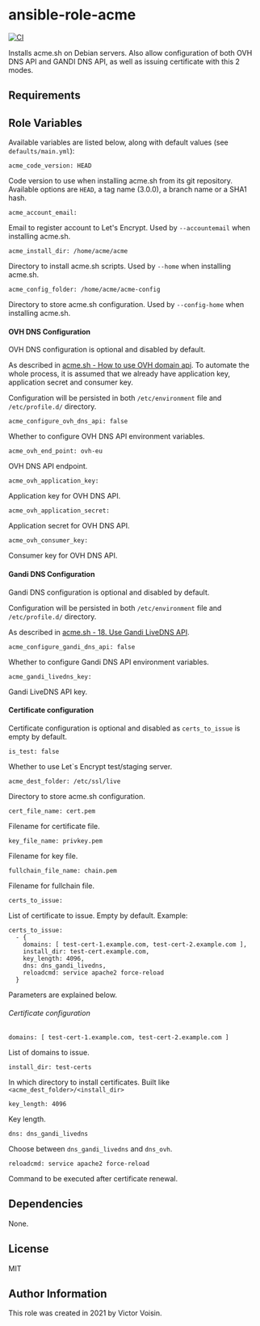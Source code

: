 # ansible-role-acme

[![CI](https://github.com/vvision/ansible-role-acme/workflows/CI/badge.svg?event=push)](https://github.com/vvision/ansible-role-acme/actions?query=workflow%3ACI)

Installs acme.sh on Debian servers.
Also allow configuration of both OVH DNS API and GANDI DNS API,
as well as issuing certificate with this 2 modes.

## Requirements

## Role Variables

Available variables are listed below, along with default values (see `defaults/main.yml`):

    acme_code_version: HEAD

Code version to use when installing acme.sh from its git repository.
Available options are `HEAD`, a tag name (3.0.0), a branch name or a SHA1 hash.

    acme_account_email:

Email to register account to Let's Encrypt.
Used by `--accountemail` when installing acme.sh.

    acme_install_dir: /home/acme/acme

Directory to install acme.sh scripts.
Used by `--home` when installing acme.sh.

    acme_config_folder: /home/acme/acme-config

Directory to store acme.sh configuration.
Used by `--config-home` when installing acme.sh.

#### OVH DNS Configuration

OVH DNS configuration is optional and disabled by default.

As described in [acme.sh - How to use OVH domain api](https://github.com/acmesh-official/acme.sh/wiki/How-to-use-OVH-domain-api).
To automate the whole process, it is assumed that we already have application key, application secret and consumer key.

Configuration will be persisted in both `/etc/environment` file and `/etc/profile.d/` directory.

    acme_configure_ovh_dns_api: false

Whether to configure OVH DNS API environment variables.

    acme_ovh_end_point: ovh-eu

OVH DNS API endpoint.

    acme_ovh_application_key:

Application key for OVH DNS API.

    acme_ovh_application_secret:

Application secret for OVH DNS API.

    acme_ovh_consumer_key:

Consumer key for OVH DNS API.

#### Gandi DNS Configuration

Gandi DNS configuration is optional and disabled by default.

Configuration will be persisted in both `/etc/environment` file and `/etc/profile.d/` directory.

As described in [acme.sh - 18. Use Gandi LiveDNS API](https://github.com/acmesh-official/acme.sh/wiki/dnsapi#18-use-gandi-livedns-api).

    acme_configure_gandi_dns_api: false

Whether to configure Gandi DNS API environment variables.

    acme_gandi_livedns_key:

Gandi LiveDNS API key.

#### Certificate configuration

Certificate configuration is optional and disabled as `certs_to_issue` is empty by default.

    is_test: false

Whether to use Let`s Encrypt test/staging server.

    acme_dest_folder: /etc/ssl/live

Directory to store acme.sh configuration.

    cert_file_name: cert.pem

Filename for certificate file.

    key_file_name: privkey.pem

Filename for key file.

    fullchain_file_name: chain.pem

Filename for fullchain file.

    certs_to_issue:

List of certificate to issue. Empty by default.
Example:

````
certs_to_issue:
  - {
    domains: [ test-cert-1.example.com, test-cert-2.example.com ],
    install_dir: test-cert.example.com,
    key_length: 4096,
    dns: dns_gandi_livedns,
    reloadcmd: service apache2 force-reload
  }
````

Parameters are explained below.

###### Certificate configuration

    domains: [ test-cert-1.example.com, test-cert-2.example.com ]

List of domains to issue.

    install_dir: test-certs

In which directory to install certificates. Built like ``<acme_dest_folder>/<install_dir>``

    key_length: 4096

Key length.

    dns: dns_gandi_livedns

Choose between ``dns_gandi_livedns`` and ``dns_ovh``.

    reloadcmd: service apache2 force-reload

Command to be executed after certificate renewal.

## Dependencies

None.

## License

MIT

## Author Information

This role was created in 2021 by Victor Voisin.
